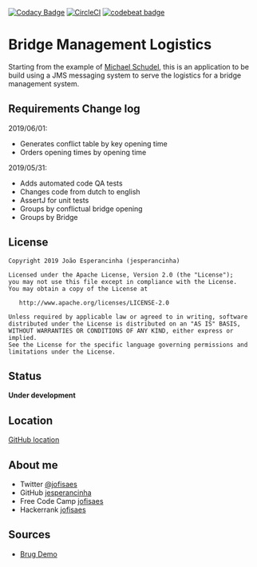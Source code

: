 [![Codacy Badge](https://api.codacy.com/project/badge/Grade/c01626e32a04487fa23bf8174be56050)](https://www.codacy.com/app/jofisaes/brugdemo?utm_source=github.com&amp;utm_medium=referral&amp;utm_content=jesperancinha/brugdemo&amp;utm_campaign=Badge_Grade)
[![CircleCI](https://circleci.com/gh/jesperancinha/brugdemo.svg?style=svg)](https://circleci.com/gh/jesperancinha/brugdemo)
[![codebeat badge](https://codebeat.co/badges/fa858c4b-4c7e-4c5b-9323-9339dfe7176c)](https://codebeat.co/projects/github-com-jesperancinha-brugdemo-master)

# Bridge Management Logistics

Starting from the example of [Michael Schudel](https://github.com/MichelSchudel), this is an application to be build using a JMS messaging system to serve the logistics for a bridge management system.

## Requirements Change log

2019/06/01:
-   Generates conflict table by key opening time
-   Orders opening times by opening time

2019/05/31:
-   Adds automated code QA tests
-   Changes code from dutch to english
-   AssertJ for unit tests
-   Groups by conflictual bridge opening
-   Groups by Bridge

## License

```text
Copyright 2019 João Esperancinha (jesperancinha)

Licensed under the Apache License, Version 2.0 (the "License");
you may not use this file except in compliance with the License.
You may obtain a copy of the License at

   http://www.apache.org/licenses/LICENSE-2.0

Unless required by applicable law or agreed to in writing, software
distributed under the License is distributed on an "AS IS" BASIS,
WITHOUT WARRANTIES OR CONDITIONS OF ANY KIND, either express or implied.
See the License for the specific language governing permissions and
limitations under the License.
```

## Status

**Under development**

## Location

[GitHub location](https://github.com/jesperancinha/brugdemo)

## About me

-   Twitter [@jofisaes](https://twitter.com/jofisaes)
-   GitHub [jesperancinha](https://github.com/jesperancinha)
-   Free Code Camp [jofisaes](https://www.freecodecamp.org/jofisaes)
-   Hackerrank [jofisaes](https://www.hackerrank.com/jofisaes)

## Sources

*   [Brug Demo](https://github.com/MichelSchudel/brugdemo)
